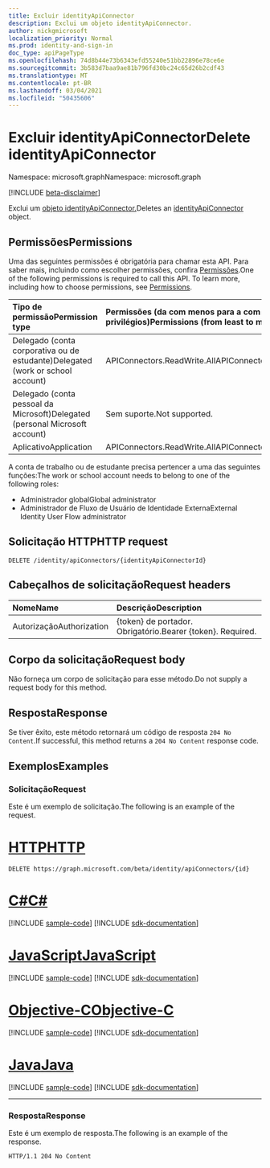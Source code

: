 ```yaml
---
title: Excluir identityApiConnector
description: Exclui um objeto identityApiConnector.
author: nickgmicrosoft
localization_priority: Normal
ms.prod: identity-and-sign-in
doc_type: apiPageType
ms.openlocfilehash: 74d8b44e73b6343efd55240e51bb22896e78ce6e
ms.sourcegitcommit: 3b583d7baa9ae81b796fd30bc24c65d26b2cdf43
ms.translationtype: MT
ms.contentlocale: pt-BR
ms.lasthandoff: 03/04/2021
ms.locfileid: "50435606"
---
```

# <a name="delete-identityapiconnector"></a><span data-ttu-id="ad4ce-103">Excluir identityApiConnector</span><span class="sxs-lookup"><span data-stu-id="ad4ce-103">Delete identityApiConnector</span></span>

<span data-ttu-id="ad4ce-104">Namespace: microsoft.graph</span><span class="sxs-lookup"><span data-stu-id="ad4ce-104">Namespace: microsoft.graph</span></span>

[!INCLUDE [beta-disclaimer](../../includes/beta-disclaimer.md)]

<span data-ttu-id="ad4ce-105">Exclui um [objeto identityApiConnector.](../resources/identityapiconnector.md)</span><span class="sxs-lookup"><span data-stu-id="ad4ce-105">Deletes an [identityApiConnector](../resources/identityapiconnector.md) object.</span></span>

## <a name="permissions"></a><span data-ttu-id="ad4ce-106">Permissões</span><span class="sxs-lookup"><span data-stu-id="ad4ce-106">Permissions</span></span>

<span data-ttu-id="ad4ce-p101">Uma das seguintes permissões é obrigatória para chamar esta API. Para saber mais, incluindo como escolher permissões, confira [Permissões](/graph/permissions-reference).</span><span class="sxs-lookup"><span data-stu-id="ad4ce-p101">One of the following permissions is required to call this API. To learn more, including how to choose permissions, see [Permissions](/graph/permissions-reference).</span></span>

| <span data-ttu-id="ad4ce-109">Tipo de permissão</span><span class="sxs-lookup"><span data-stu-id="ad4ce-109">Permission type</span></span>                        | <span data-ttu-id="ad4ce-110">Permissões (da com menos para a com mais privilégios)</span><span class="sxs-lookup"><span data-stu-id="ad4ce-110">Permissions (from least to most privileged)</span></span> |
| :------------------------------------- | :------------------------------------------ |
| <span data-ttu-id="ad4ce-111">Delegado (conta corporativa ou de estudante)</span><span class="sxs-lookup"><span data-stu-id="ad4ce-111">Delegated (work or school account)</span></span>     | <span data-ttu-id="ad4ce-112">APIConnectors.ReadWrite.All</span><span class="sxs-lookup"><span data-stu-id="ad4ce-112">APIConnectors.ReadWrite.All</span></span> |
| <span data-ttu-id="ad4ce-113">Delegado (conta pessoal da Microsoft)</span><span class="sxs-lookup"><span data-stu-id="ad4ce-113">Delegated (personal Microsoft account)</span></span> | <span data-ttu-id="ad4ce-114">Sem suporte.</span><span class="sxs-lookup"><span data-stu-id="ad4ce-114">Not supported.</span></span>  |
| <span data-ttu-id="ad4ce-115">Aplicativo</span><span class="sxs-lookup"><span data-stu-id="ad4ce-115">Application</span></span>                            | <span data-ttu-id="ad4ce-116">APIConnectors.ReadWrite.All</span><span class="sxs-lookup"><span data-stu-id="ad4ce-116">APIConnectors.ReadWrite.All</span></span> |

<span data-ttu-id="ad4ce-117">A conta de trabalho ou de estudante precisa pertencer a uma das seguintes funções:</span><span class="sxs-lookup"><span data-stu-id="ad4ce-117">The work or school account needs to belong to one of the following roles:</span></span>

* <span data-ttu-id="ad4ce-118">Administrador global</span><span class="sxs-lookup"><span data-stu-id="ad4ce-118">Global administrator</span></span>
* <span data-ttu-id="ad4ce-119">Administrador de Fluxo de Usuário de Identidade Externa</span><span class="sxs-lookup"><span data-stu-id="ad4ce-119">External Identity User Flow administrator</span></span>

## <a name="http-request"></a><span data-ttu-id="ad4ce-120">Solicitação HTTP</span><span class="sxs-lookup"><span data-stu-id="ad4ce-120">HTTP request</span></span>

<!-- {
  "blockType": "ignored"
}
-->
``` http
DELETE /identity/apiConnectors/{identityApiConnectorId}
```

## <a name="request-headers"></a><span data-ttu-id="ad4ce-121">Cabeçalhos de solicitação</span><span class="sxs-lookup"><span data-stu-id="ad4ce-121">Request headers</span></span>
|<span data-ttu-id="ad4ce-122">Nome</span><span class="sxs-lookup"><span data-stu-id="ad4ce-122">Name</span></span>|<span data-ttu-id="ad4ce-123">Descrição</span><span class="sxs-lookup"><span data-stu-id="ad4ce-123">Description</span></span>|
|:---|:---|
|<span data-ttu-id="ad4ce-124">Autorização</span><span class="sxs-lookup"><span data-stu-id="ad4ce-124">Authorization</span></span>|<span data-ttu-id="ad4ce-p102">{token} de portador. Obrigatório.</span><span class="sxs-lookup"><span data-stu-id="ad4ce-p102">Bearer {token}. Required.</span></span>|

## <a name="request-body"></a><span data-ttu-id="ad4ce-127">Corpo da solicitação</span><span class="sxs-lookup"><span data-stu-id="ad4ce-127">Request body</span></span>
<span data-ttu-id="ad4ce-128">Não forneça um corpo de solicitação para esse método.</span><span class="sxs-lookup"><span data-stu-id="ad4ce-128">Do not supply a request body for this method.</span></span>

## <a name="response"></a><span data-ttu-id="ad4ce-129">Resposta</span><span class="sxs-lookup"><span data-stu-id="ad4ce-129">Response</span></span>

<span data-ttu-id="ad4ce-130">Se tiver êxito, este método retornará um código de resposta `204 No Content`.</span><span class="sxs-lookup"><span data-stu-id="ad4ce-130">If successful, this method returns a `204 No Content` response code.</span></span>

## <a name="examples"></a><span data-ttu-id="ad4ce-131">Exemplos</span><span class="sxs-lookup"><span data-stu-id="ad4ce-131">Examples</span></span>

### <a name="request"></a><span data-ttu-id="ad4ce-132">Solicitação</span><span class="sxs-lookup"><span data-stu-id="ad4ce-132">Request</span></span>

<span data-ttu-id="ad4ce-133">Este é um exemplo de solicitação.</span><span class="sxs-lookup"><span data-stu-id="ad4ce-133">The following is an example of the request.</span></span>


# <a name="http"></a>[<span data-ttu-id="ad4ce-134">HTTP</span><span class="sxs-lookup"><span data-stu-id="ad4ce-134">HTTP</span></span>](#tab/http)
<!-- {
  "blockType": "request",
  "name": "delete_identityapiconnector"
}
-->

``` http
DELETE https://graph.microsoft.com/beta/identity/apiConnectors/{id}
```
# <a name="c"></a>[<span data-ttu-id="ad4ce-135">C#</span><span class="sxs-lookup"><span data-stu-id="ad4ce-135">C#</span></span>](#tab/csharp)
[!INCLUDE [sample-code](../includes/snippets/csharp/delete-identityapiconnector-csharp-snippets.md)]
[!INCLUDE [sdk-documentation](../includes/snippets/snippets-sdk-documentation-link.md)]

# <a name="javascript"></a>[<span data-ttu-id="ad4ce-136">JavaScript</span><span class="sxs-lookup"><span data-stu-id="ad4ce-136">JavaScript</span></span>](#tab/javascript)
[!INCLUDE [sample-code](../includes/snippets/javascript/delete-identityapiconnector-javascript-snippets.md)]
[!INCLUDE [sdk-documentation](../includes/snippets/snippets-sdk-documentation-link.md)]

# <a name="objective-c"></a>[<span data-ttu-id="ad4ce-137">Objective-C</span><span class="sxs-lookup"><span data-stu-id="ad4ce-137">Objective-C</span></span>](#tab/objc)
[!INCLUDE [sample-code](../includes/snippets/objc/delete-identityapiconnector-objc-snippets.md)]
[!INCLUDE [sdk-documentation](../includes/snippets/snippets-sdk-documentation-link.md)]

# <a name="java"></a>[<span data-ttu-id="ad4ce-138">Java</span><span class="sxs-lookup"><span data-stu-id="ad4ce-138">Java</span></span>](#tab/java)
[!INCLUDE [sample-code](../includes/snippets/java/delete-identityapiconnector-java-snippets.md)]
[!INCLUDE [sdk-documentation](../includes/snippets/snippets-sdk-documentation-link.md)]

---


### <a name="response"></a><span data-ttu-id="ad4ce-139">Resposta</span><span class="sxs-lookup"><span data-stu-id="ad4ce-139">Response</span></span>

<span data-ttu-id="ad4ce-140">Este é um exemplo de resposta.</span><span class="sxs-lookup"><span data-stu-id="ad4ce-140">The following is an example of the response.</span></span>

<!-- {
  "blockType": "response",
}
-->

``` http
HTTP/1.1 204 No Content
```
